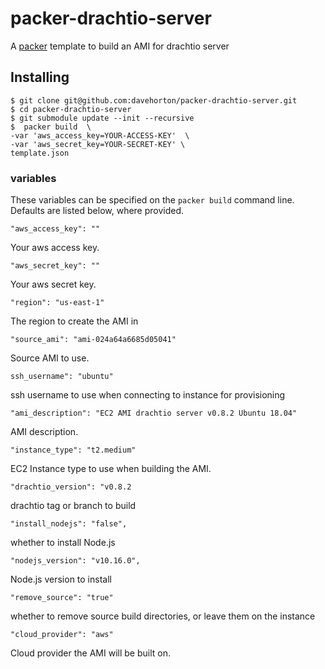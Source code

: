 # packer-drachtio-server

A [packer](https://www.packer.io/) template to build an AMI for drachtio server

## Installing 

```
$ git clone git@github.com:davehorton/packer-drachtio-server.git
$ cd packer-drachtio-server
$ git submodule update --init --recursive
$  packer build  \
-var 'aws_access_key=YOUR-ACCESS-KEY'  \
-var 'aws_secret_key=YOUR-SECRET-KEY' \
template.json
```

### variables
These variables can be specified on the `packer build` command line.  Defaults are listed below, where provided.
```
"aws_access_key": ""
```
Your aws access key.
```
"aws_secret_key": ""
```
Your aws secret key.

```
"region": "us-east-1"
```
The region to create the AMI in

```
"source_ami": "ami-024a64a6685d05041"
```
Source AMI to use.

```
ssh_username": "ubuntu"
```
ssh username to use when connecting to instance for provisioning

```
"ami_description": "EC2 AMI drachtio server v0.8.2 Ubuntu 18.04"
```
AMI description.

```
"instance_type": "t2.medium"
```
EC2 Instance type to use when building the AMI.

```
"drachtio_version": "v0.8.2
```
drachtio tag or branch to build

```
"install_nodejs": "false",
```
whether to install Node.js

```
"nodejs_version": "v10.16.0",
```
Node.js version to install

```
"remove_source": "true"
```
whether to remove source build directories, or leave them on the instance

```
"cloud_provider": "aws"
```
Cloud provider the AMI will be built on.
